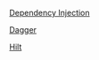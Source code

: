 [Dependency Injection](https://github.com/vandn88/android-documentation/wiki/Dependency-Injection)

[Dagger](https://github.com/vandn88/android-documentation/wiki/Dagger)

[Hilt](https://github.com/vandn88/android-documentation/wiki/Hilt)

